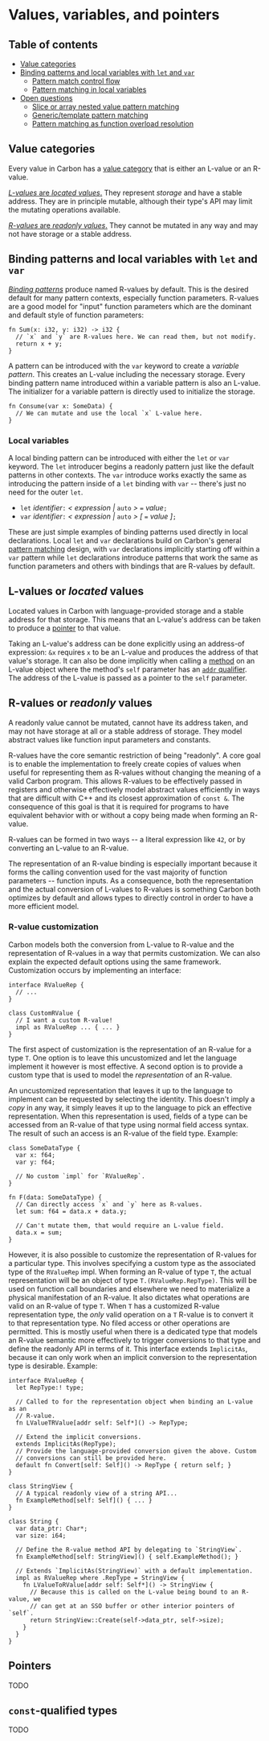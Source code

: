 # Values, variables, and pointers

<!--
Part of the Carbon Language project, under the Apache License v2.0 with LLVM
Exceptions. See /LICENSE for license information.
SPDX-License-Identifier: Apache-2.0 WITH LLVM-exception
-->

<!-- toc -->

## Table of contents

-   [Value categories](#value-categories)
-   [Binding patterns and local variables with `let` and `var`](#binding-patterns-and-local-variables-with-let-and-var)
    -   [Pattern match control flow](#pattern-match-control-flow)
    -   [Pattern matching in local variables](#pattern-matching-in-local-variables)
-   [Open questions](#open-questions)
    -   [Slice or array nested value pattern matching](#slice-or-array-nested-value-pattern-matching)
    -   [Generic/template pattern matching](#generictemplate-pattern-matching)
    -   [Pattern matching as function overload resolution](#pattern-matching-as-function-overload-resolution)

<!-- tocstop -->

## Value categories

Every value in Carbon has a
[value category](<https://en.wikipedia.org/wiki/Value_(computer_science)#lrvalue>)
that is either an L-value or an R-value.

[_L-values_ are _located values_.](#l-values-or-located-values) They represent
_storage_ and have a stable address. They are in principle mutable, although
their type's API may limit the mutating operations available.

[_R-values_ are _readonly values_.](#r-values-or-readonly-values) They cannot be
mutated in any way and may not have storage or a stable address.

## Binding patterns and local variables with `let` and `var`

[_Binding patterns_](/docs/design/README.md#binding-patterns) produce named
R-values by default. This is the desired default for many pattern contexts,
especially function parameters. R-values are a good model for "input" function
parameters which are the dominant and default style of function parameters:

```carbon
fn Sum(x: i32, y: i32) -> i32 {
  // `x` and `y` are R-values here. We can read them, but not modify.
  return x + y;
}
```

A pattern can be introduced with the `var` keyword to create a _variable
pattern_. This creates an L-value including the necessary storage. Every binding
pattern name introduced within a variable pattern is also an L-value. The
initializer for a variable pattern is directly used to initialize the storage.

```carbon
fn Consume(var x: SomeData) {
  // We can mutate and use the local `x` L-value here.
}
```

### Local variables

A local binding pattern can be introduced with either the `let` or `var`
keyword. The `let` introducer begins a readonly pattern just like the default
patterns in other contexts. The `var` introduce works exactly the same as
introducing the pattern inside of a `let` binding with `var` -- there's just no
need for the outer `let`.

-   `let` _identifier_`:` _< expression |_ `auto` _>_ `=` _value_`;`
-   `var` _identifier_`:` _< expression |_ `auto` _> [_ `=` _value ]_`;`

These are just simple examples of binding patterns used directly in local
declarations. Local `let` and `var` declarations build on Carbon's general
[pattern matching](/docs/design/pattern_matching.md) design, with `var`
declarations implicitly starting off within a `var` pattern while `let`
declarations introduce patterns that work the same as function parameters and
others with bindings that are R-values by default.

## L-values or _located_ values

Located values in Carbon with language-provided storage and a stable address for
that storage. This means that an L-value's address can be taken to produce a
[pointer](#pointers) to that value.

Taking an L-value's address can be done explicitly using an address-of
expression: `&x` requires `x` to be an L-value and produces the address of that
value's storage. It can also be done implicitly when calling a [method]() on an
L-value object where the method's `self` parameter has an [`addr` qualifier]().
The address of the L-value is passed as a pointer to the `self` parameter.

## R-values or _readonly_ values

A readonly value cannot be mutated, cannot have its address taken, and may not
have storage at all or a stable address of storage. They model abstract values
like function input parameters and constants.

R-values have the core semantic restriction of being "readonly". A core goal is
to enable the implementation to freely create copies of values when useful for
representing them as R-values without changing the meaning of a valid Carbon
program. This allows R-values to be effectively passed in registers and
otherwise effectively model abstract values efficiently in ways that are
difficult with C++ and its closest approximation of `const &`. The consequence
of this goal is that it is required for programs to have equivalent behavior
with or without a copy being made when forming an R-value.

R-values can be formed in two ways -- a literal expression like `42`, or by
converting an L-value to an R-value.

The representation of an R-value binding is especially important because it
forms the calling convention used for the vast majority of function parameters
-- function inputs. As a consequence, both the representation and the actual
conversion of L-values to R-values is something Carbon both optimizes by default
and allows types to directly control in order to have a more efficient model.

### R-value customization

Carbon models both the conversion from L-value to R-value and the representation
of R-values in a way that permits customization. We can also explain the
expected default options using the same framework. Customization occurs by
implementing an interface:

```carbon
interface RValueRep {
  // ...
}

class CustomRValue {
  // I want a custom R-value!
  impl as RValueRep ... { ... }
}
```

The first aspect of customization is the representation of an R-value for a type
`T`. One option is to leave this uncustomized and let the language implement it
however is most effective. A second option is to provide a custom type that is
used to model the _representation_ of an R-value.

An uncustomized representation that leaves it up to the language to implement
can be requested by selecting the identity. This doesn't imply a _copy_ in any
way, it simply leaves it up to the language to pick an effective representation.
When this representation is used, fields of a type can be accessed from an
R-value of that type using normal field access syntax. The result of such an
access is an R-value of the field type. Example:

```carbon
class SomeDataType {
  var x: f64;
  var y: f64;

  // No custom `impl` for `RValueRep`.
}

fn F(data: SomeDataType) {
  // Can directly access `x` and `y` here as R-values.
  let sum: f64 = data.x + data.y;

  // Can't mutate them, that would require an L-value field.
  data.x = sum;
}
```

However, it is also possible to customize the representation of R-values for a
particular type. This involves specifying a custom type as the associated type
of the `RValueRep` impl. When forming an R-value of type `T`, the actual
representation will be an object of type `T.(RValueRep.RepType)`. This will be
used on function call boundaries and elsewhere we need to materialize a physical
manifestation of an R-value. It also dictates what operations are valid on an
R-value of type `T`. When `T` has a customized R-value representation type, the
_only_ valid operation on a `T` R-value is to convert it to that representation
type. No filed access or other operations are permitted. This is mostly useful
when there is a dedicated type that models an R-value semantic more effectively
to trigger conversions to that type and define the readonly API in terms of it.
This interface extends `ImplicitAs`, because it can only work when an implicit
conversion to the representation type is desirable. Example:

```carbon
interface RValueRep {
  let RepType:! type;

  // Called to for the representation object when binding an L-value as an
  // R-value.
  fn LValueTRValue[addr self: Self*]() -> RepType;

  // Extend the implicit conversions.
  extends ImplicitAs(RepType);
  // Provide the language-provided conversion given the above. Custom
  // conversions can still be provided here.
  default fn Convert[self: Self]() -> RepType { return self; }
}

class StringView {
  // A typical readonly view of a string API...
  fn ExampleMethod[self: Self]() { ... }
}

class String {
  var data_ptr: Char*;
  var size: i64;

  // Define the R-value method API by delegating to `StringView`.
  fn ExampleMethod[self: StringView]() { self.ExampleMethod(); }

  // Extends `ImplicitAs(StringView)` with a default implementation.
  impl as RValueRep where .RepType = StringView {
    fn LValueToRValue[addr self: Self*]() -> StringView {
      // Because this is called on the L-value being bound to an R-value, we
      // can get at an SSO buffer or other interior pointers of `self`.
      return StringView::Create(self->data_ptr, self->size);
    }
  }
}
```

## Pointers

TODO

## `const`-qualified types

TODO

```

```
